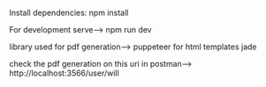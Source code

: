 Install dependencies:
npm install

For development serve-->
  npm run dev

library used for pdf generation-->
  puppeteer
for html templates
  jade

check the pdf generation on this uri in postman-->
http://localhost:3566/user/will
